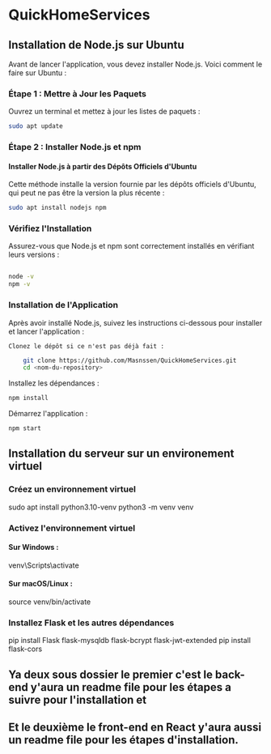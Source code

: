 # QuickHomeServices
## Installation de Node.js sur Ubuntu

Avant de lancer l'application, vous devez installer Node.js. Voici comment le faire sur Ubuntu :

### Étape 1 : Mettre à Jour les Paquets

Ouvrez un terminal et mettez à jour les listes de paquets :

```bash
sudo apt update
```

### Étape 2 : Installer Node.js et npm
#### Installer Node.js à partir des Dépôts Officiels d'Ubuntu

Cette méthode installe la version fournie par les dépôts officiels d'Ubuntu, qui peut ne pas être la version la plus récente :

```bash
sudo apt install nodejs npm
```
### Vérifiez l'Installation
Assurez-vous que Node.js et npm sont correctement installés en vérifiant leurs versions :

```bash

node -v
npm -v
```

### Installation de l'Application

Après avoir installé Node.js, suivez les instructions ci-dessous pour installer et lancer l'application :

    Clonez le dépôt si ce n'est pas déjà fait :

```bash
    git clone https://github.com/Masnssen/QuickHomeServices.git
    cd <nom-du-repository>
```

Installez les dépendances :

```bash
npm install
```

Démarrez l'application :

```bash
npm start
```


## Installation du serveur sur un environement virtuel
### Créez un environnement virtuel
sudo apt install python3.10-venv
python3 -m venv venv

### Activez l'environnement virtuel
#### Sur Windows :
venv\Scripts\activate
#### Sur macOS/Linux :
source venv/bin/activate

### Installez Flask et les autres dépendances
pip install Flask flask-mysqldb flask-bcrypt flask-jwt-extended
pip install flask-cors


## Ya deux sous dossier le premier c'est le back-end y'aura un readme file pour les étapes a suivre pour l'installation et 
## Et le deuxième le front-end en React y'aura aussi un readme file pour les étapes d'installation. 